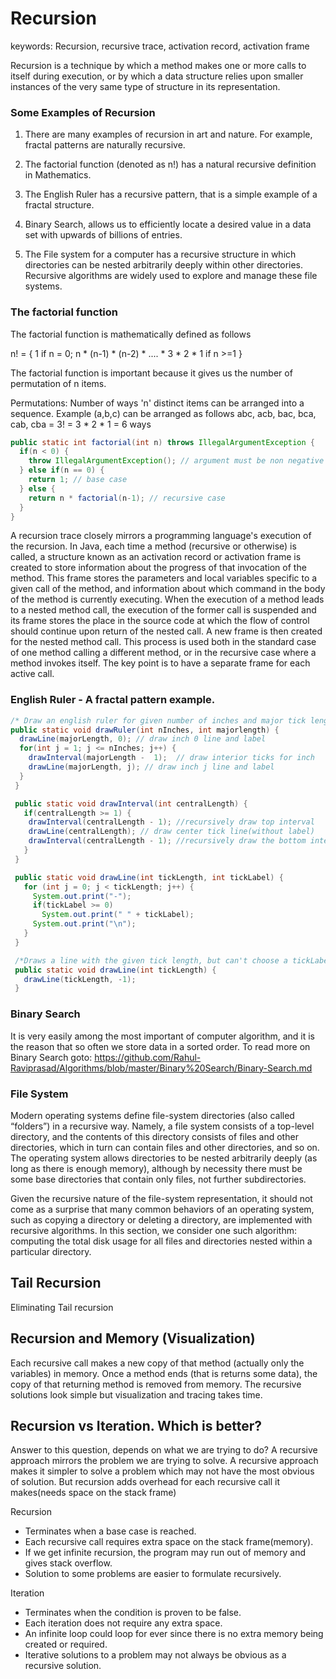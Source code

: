 # Recursion

keywords: Recursion, recursive trace, activation record, activation frame

Recursion is a technique by which a method makes one or more calls to itself during execution, or by which a data structure relies upon smaller instances of the very same type of structure in its representation.

### Some Examples of Recursion

1. There are many examples of recursion in art and nature. For example, fractal patterns are naturally recursive.

2. The factorial function (denoted as n!) has a natural recursive definition in Mathematics.

3. The English Ruler has a recursive pattern, that is a simple example of a fractal structure.

4. Binary Search, allows us to efficiently locate a desired value in a data set with upwards of billions of entries.

5. The File system for a computer has a recursive structure in which directories can be nested arbitrarily deeply within other directories. Recursive algorithms are widely used to explore and manage these file systems.

### The factorial function
The factorial function is mathematically defined as follows

n!  = { 1                                            if n = 0;
        n * (n-1) * (n-2) * .... * 3 * 2 * 1         if n >=1
      }

The factorial function is important because it gives us the number of permutation of n items.

Permutations: Number of ways 'n' distinct items can be arranged into a sequence.
Example (a,b,c) can be arranged as follows
abc, acb, bac, bca, cab, cba = 3! = 3 * 2 * 1 = 6 ways

```java
public static int factorial(int n) throws IllegalArgumentException {
  if(n < 0) {
    throw IllegalArgumentException(); // argument must be non negative
  } else if(n == 0) {
    return 1; // base case
  } else {
    return n * factorial(n-1); // recursive case
  }
}
```

A recursion trace closely mirrors a programming language's execution of the recursion.
In Java, each time a method (recursive or otherwise) is called, a structure known as an activation record or activation frame is created to store information about the progress of that invocation of the method. This frame stores the parameters and local variables specific to a given call of the method, and information about which command in the body of the method is currently executing.
When the execution of a method leads to a nested method call, the execution of the former call is suspended and its frame stores the place in the source code at which the flow of control should continue upon return of the nested call. A new frame is then created for the nested method call. This process is used both in the standard case of one method calling a different method, or in the recursive case where a method invokes itself. The key point is to have a separate frame for each active call.

### English Ruler - A fractal pattern example.

```java
/* Draw an english ruler for given number of inches and major tick lengths*/
public static void drawRuler(int nInches, int majorlength) {
  drawLine(majorLength, 0); // draw inch 0 line and label
  for(int j = 1; j <= nInches; j++) {
    drawInterval(majorLength -  1);  // draw interior ticks for inch
    drawLine(majorLength, j); // draw inch j line and label
  }
 }

 public static void drawInterval(int centralLength) {
   if(centralLength >= 1) {
    drawInterval(centralLength - 1); //recursively draw top interval
    drawLine(centralLength); // draw center tick line(without label)
    drawInterval(centralLength - 1); //recursively draw the bottom interval
   }
 }

 public static void drawLine(int tickLength, int tickLabel) {
   for (int j = 0; j < tickLength; j++) {
     System.out.print("-");
     if(tickLabel >= 0)
       System.out.print(" " + tickLabel);
     System.out.print("\n");
   }
 }

 /*Draws a line with the given tick length, but can't choose a tickLabel*/
 public static void drawLine(int tickLength) {
   drawLine(tickLength, -1);
 }

```

### Binary Search
It is very easily among the most important of computer algorithm, and it is the reason that so often we store data in a sorted order.
To read more on Binary Search goto:
https://github.com/Rahul-Raviprasad/Algorithms/blob/master/Binary%20Search/Binary-Search.md

### File System


Modern operating systems define file-system directories (also called “folders”) in a recursive way. Namely, a file system consists of a top-level directory, and the contents of this directory consists of files and other directories, which in turn can contain files and other directories, and so on. The operating system allows directories to be nested arbitrarily deeply (as long as there is enough memory), although by necessity there must be some base directories that contain only files, not further subdirectories.

Given the recursive nature of the file-system representation, it should not come as a surprise that many common behaviors of an operating system, such as copying a directory or deleting a directory, are implemented with recursive algorithms. In this section, we consider one such algorithm: computing the total disk usage for all files and directories nested within a particular directory.


## Tail Recursion
Eliminating Tail recursion

## Recursion and Memory (Visualization)
Each recursive call makes a new copy of that method (actually only the variables) in memory. Once a method ends (that is returns some data), the copy of that returning method is removed from memory. The recursive solutions look simple but visualization and tracing takes time.

## Recursion vs Iteration. Which is better?
Answer to this question, depends on what we are trying to do?
A recursive approach mirrors the problem we are trying to solve. A recursive approach makes it simpler to solve a problem which may not have the most obvious of solution. But recursion adds overhead for each recursive call it makes(needs space on the stack frame)

Recursion
* Terminates when a base case is reached.
* Each recursive call requires extra space on the stack frame(memory).
* If we get infinite recursion, the program may run out of memory and gives stack overflow.
* Solution to some problems are easier to formulate recursively.

Iteration
* Terminates when the condition is proven to be false.
* Each iteration does not require any extra space.
* An infinite loop could loop for ever since there is no extra memory being created or required.
* Iterative solutions to a problem may not always be obvious as a recursive solution.
